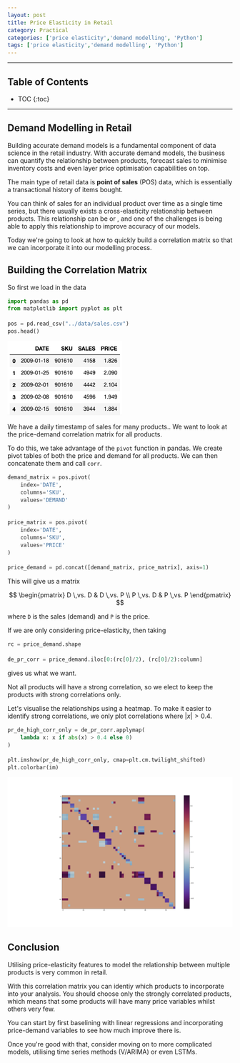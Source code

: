 ```yaml
---
layout: post
title: Price Elasticity in Retail
category: Practical
categories: ['price elasticity','demand modelling', 'Python']
tags: ['price elasticity','demand modelling', 'Python']
---
```


---
<h2 class="no_toc">Table of Contents</h2>

* TOC
{:toc}

<!-- Need this for table of contents above -->
---

## Demand Modelling in Retail

Building accurate demand models is a fundamental component of data science in the retail industry. With accurate demand models, the business can quantify the relationship between products, forecast sales to minimise inventory costs and even layer price optimisation capabilities on top.

The main type of retail data is __point of sales__ (POS) data, which is essentially a transactional history of items bought. 

You can think of sales for an individual product over time as a single time series, but there usually exists a cross-elasticity relationship between products. This relationship can be <good> or <bad>, and one of the challenges is being able to apply this relationship to improve accuracy of our models. 

Today we're going to look at how to quickly build a correlation matrix so that we can incorporate it into our modelling process. 

## Building the Correlation Matrix

So first we load in the data

```python
import pandas as pd
from matplotlib import pyplot as plt

pos = pd.read_csv("../data/sales.csv")
pos.head()
```

![pos DataFrame](/public/pos_df.png)

We have a daily timestamp of sales for many products.. We want to look at the price-demand correlation matrix for all products. 

To do this, we take advantage of the `pivot` function in pandas. We create pivot tables of both the price and demand for all products. We can then concatenate them and call `corr`.

```python
demand_matrix = pos.pivot(
    index='DATE',
    columns='SKU',
    values='DEMAND'
)

price_matrix = pos.pivot(
    index='DATE',
    columns='SKU',
    values='PRICE'
)

price_demand = pd.concat([demand_matrix, price_matrix], axis=1)
```

This will give us a matrix

$$
\begin{pmatrix}
D \,vs. D & D \,vs. P \\
P \,vs. D & P \,vs. P 
\end{pmatrix}
$$

where `D` is the sales (demand) and `P` is the price. 

If we are only considering price-elasticity, then taking

```python
rc = price_demand.shape

de_pr_corr = price_demand.iloc[0:(rc[0]/2), (rc[0]/2):column]
```

gives us what we want. 

Not all products will have a strong correlation, so we elect to keep the products with strong correlations only. 

Let's visualise the relationships using a heatmap. To make it easier to identify strong correlations, we only plot correlations where $\lvert x\rvert > 0.4$.

```python
pr_de_high_corr_only = de_pr_corr.applymap(
    lambda x: x if abs(x) > 0.4 else 0)
)

plt.imshow(pr_de_high_corr_only, cmap=plt.cm.twilight_shifted)
plt.colorbar(im)
```

![correlation heatmap](/public/correlation_matrix.png)

## Conclusion

Utilising price-elasticity features to model the relationship between multiple products is very common in retail.  

With this correlation matrix you can identiy which products to incorporate into your analysis. You should choose only the strongly correlated products, which means that some products will have many price variables whilst others very few. 

You can start by first baselining with linear regressions and incorporating price-demand variables to see how much improve there is. 

Once you're good with that, consider moving on to more complicated models, utilising time series methods (V/ARIMA) or even LSTMs.
